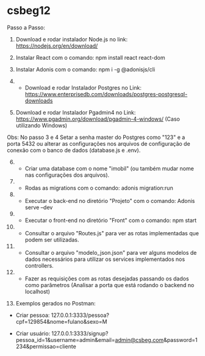 # csbeg12
Passo a Passo:
1.	 Download e rodar instalador Node.js no link: https://nodejs.org/en/download/

2.	 Instalar React com o comando: npm install react react-dom

3.	 Instalar Adonis com o comando: npm i -g @adonisjs/cli

4.	- Download e rodar Instalador Postgres no Link: https://www.enterprisedb.com/downloads/postgres-postgresql-downloads


5.	Download e rodar Instalador Pgadmin4 no Link: https://www.pgadmin.org/download/pgadmin-4-windows/ (Caso utilizando Windows)

Obs:  No passo 3 e 4 Setar a senha master do Postgres como "123" e a porta 5432 ou alterar as configurações nos arquivos de configuração de conexão com o banco de dados (database.js e .env).

6.	- Criar uma database com o nome "imobil" (ou também mudar nome nas configurações dos arquivos).

7.	- Rodas as migrations com o comando: adonis migration:run

8.	- Executar o back-end no diretório "Projeto" com o comando: Adonis serve –dev

9.	- Executar o front-end no diretório "Front" com o comando: npm start

10.	- Consultar o arquivo "Routes.js" para ver as rotas implementadas que podem ser utilizadas.

11.	- Consultar o arquivo "modelo_json.json" para ver alguns modelos de dados necessários para utilizar os services implementados nos controllers.

12.	- Fazer as requisições com as rotas desejadas passando os dados como parâmetros (Analisar a porta que está rodando o backend no localhost)

13.	Exemplos gerados no Postman:
- Criar pessoa: 127.0.0.1:3333/pessoa?cpf=129854&nome=fulano&sexo=M

- Criar usuário: 127.0.0.1:3333/signup?pessoa_id=1&username=admin&email=admin@csbeg.com&password=1234&permissao=cliente
